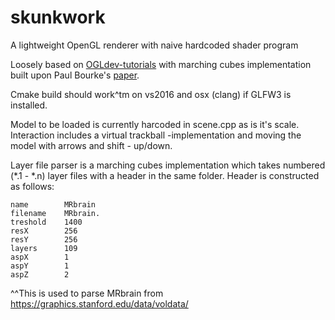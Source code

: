 # skunkwork
A lightweight OpenGL renderer with naive hardcoded shader program

Loosely based on [OGLdev-tutorials](http://ogldev.atspace.co.uk) with marching cubes implementation built upon Paul Bourke's [paper](http://paulbourke.net/geometry/polygonise/).

Cmake build should work^tm on vs2016 and osx (clang) if GLFW3 is installed.

Model to be loaded is currently harcoded in scene.cpp as is it's scale. Interaction includes a virtual trackball -implementation and moving the model with arrows and shift - up/down.

Layer file parser is a marching cubes implementation which takes numbered (\*.1 - \*.n) layer files with a header in the same folder. Header is constructed as follows:

```
name        MRbrain
filename    MRbrain.
treshold    1400
resX        256
resY        256
layers      109
aspX        1
aspY        1
aspZ        2
```

^^This is used to parse MRbrain from https://graphics.stanford.edu/data/voldata/
